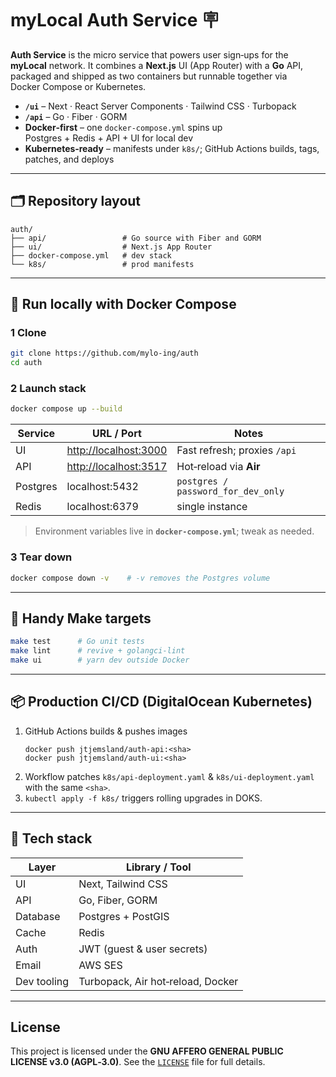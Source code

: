 # myLocal Auth Service 🪧

**Auth Service** is the micro service that powers user sign‑ups for the **myLocal** network.
It combines a **Next.js** UI (App Router) with a **Go** API, packaged and shipped as two containers but runnable together via Docker Compose or Kubernetes.

* **`/ui`** – Next · React Server Components · Tailwind CSS · Turbopack  
* **`/api`** – Go · Fiber · GORM
* **Docker‑first** – one `docker-compose.yml` spins up Postgres + Redis + API + UI for local dev  
* **Kubernetes‑ready** – manifests under `k8s/`; GitHub Actions builds, tags, patches, and deploys

---

## 🗂  Repository layout

```text
auth/
├── api/                 # Go source with Fiber and GORM
├── ui/                  # Next.js App Router
├── docker-compose.yml   # dev stack
└── k8s/                 # prod manifests
```

---

## 🚀  Run locally with Docker Compose

### 1 Clone

```bash
git clone https://github.com/mylo-ing/auth
cd auth
```

### 2 Launch stack

```bash
docker compose up --build
```

| Service  | URL / Port              | Notes                                   |
|----------|-------------------------|-----------------------------------------|
| UI       | <http://localhost:3000> | Fast refresh; proxies `/api`            |
| API      | <http://localhost:3517> | Hot‑reload via **Air**                  |
| Postgres | localhost:5432          | `postgres / password_for_dev_only`      |
| Redis    | localhost:6379          | single instance                         |

> Environment variables live in **`docker-compose.yml`**; tweak as needed.

### 3 Tear down

```bash
docker compose down -v    # -v removes the Postgres volume
```

---

## 🤖  Handy Make targets

```bash
make test      # Go unit tests
make lint      # revive + golangci-lint
make ui        # yarn dev outside Docker
```

---

## 📦  Production CI/CD (DigitalOcean Kubernetes)

1. GitHub Actions builds & pushes images  
   ```
   docker push jtjemsland/auth-api:<sha>
   docker push jtjemsland/auth-ui:<sha>
   ```
2. Workflow patches `k8s/api-deployment.yaml` & `k8s/ui-deployment.yaml` with the same `<sha>`.
3. `kubectl apply -f k8s/` triggers rolling upgrades in DOKS.

---

## 🔧  Tech stack

| Layer        | Library / Tool                         |
|--------------|----------------------------------------|
| UI           | Next, Tailwind CSS                     |
| API          | Go, Fiber, GORM                        |
| Database     | Postgres + PostGIS                     |
| Cache        | Redis                                  |
| Auth         | JWT (guest & user secrets)             |
| Email        | AWS SES                                |
| Dev tooling  | Turbopack, Air hot‑reload, Docker      |

---

## License

This project is licensed under the **GNU AFFERO GENERAL PUBLIC LICENSE v3.0 (AGPL‑3.0)**. See the [`LICENSE`](https://www.gnu.org/licenses/agpl-3.0.html) file for full details.

